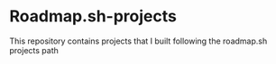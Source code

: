 # Roadmap.sh-projects

This repository contains projects that I built following the roadmap.sh projects path
